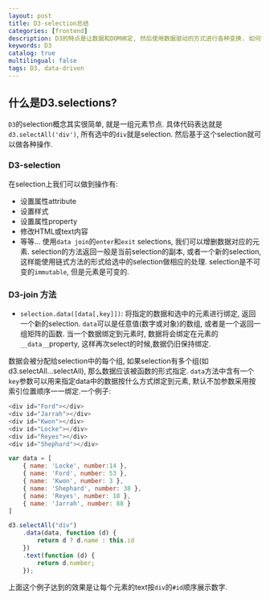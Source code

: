 ```yaml
---
layout: post
title: D3-selection总结
categories: [frontend]
description: D3的特点是让数据和DOM绑定, 然后使用数据驱动的方式进行各种变换. 如何将数据和selection绑定是本节的关注点.
keywords: D3
catalog: true
multilingual: false
tags: D3, data-driven
---
```


## 什么是D3.selections?
`D3`的selection概念其实很简单, 就是一组元素节点. 具体代码表达就是`d3.selectAll('div')`, 所有选中的`div`就是selection. 然后基于这个selection就可以做各种操作.

### D3-selection
在selection上我们可以做到操作有: 
- 设置属性attribute
- 设置样式
- 设置属性property
- 修改HTML或text内容
- 等等...
使用`data join`的`enter`和`exit` selections, 我们可以增删数据对应的元素.
selection的方法返回一般是当前selection的副本, 或者一个新的selection, 这样能使用链式方法的形式给选中的selection做相应的处理.
selection是不可变的`immutable`, 但是元素是可变的.

### D3-join 方法
- `selection.data([data[,key]])`: 将指定的数据和选中的元素进行绑定, 返回一个新的selection. `data`可以是任意值(数字或对象)的数组, 或者是一个返回一组矩阵的函数. 当一个数据绑定到元素时, 数据将会绑定在元素的`__data__`property, 这样再次select的时候,数据仍旧保持绑定.
 
数据会被分配给selection中的每个组, 如果selection有多个组(如d3.selectAll...selectAll), 那么数据应该被函数的形式指定.
`data`方法中含有一个`key`参数可以用来指定data中的数据按什么方式绑定到元素, 默认不加参数采用按索引位置顺序一一绑定.一个例子:
```javascript
<div id="Ford"></div>
<div id="Jarrah"></div>
<div id="Kwon"></div>
<div id="Locke"></div>
<div id="Reyes"></div>
<div id="Shephard"></div>

var data = [
    { name: 'Locke', number:14 },
    { name: 'Ford', number: 53 },
    { name: 'Kwon', number: 3 },
    { name: 'Shephard', number: 38 },
    { name: 'Reyes', number: 18 },
    { name: 'Jarrah', number: 88 }
]

d3.selectAll("div")
    .data(data, function (d) {
        return d ? d.name : this.id
    })
    .text(function (d) {
        return d.number;
    });
```
上面这个例子达到的效果是让每个元素的text按`div`的`#id`顺序展示数字.
